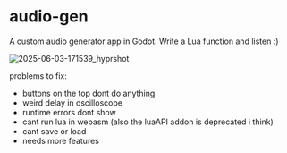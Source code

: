 # audio-gen
A custom audio generator app in Godot. Write a Lua function and listen :)

![2025-06-03-171539_hyprshot](https://github.com/user-attachments/assets/764a6a23-af61-41f9-ad7c-488ef76cef64)

problems to fix:
- buttons on the top dont do anything
- weird delay in oscilloscope
- runtime errors dont show
- cant run lua in webasm (also the luaAPI addon is deprecated i think)
- cant save or load
- needs more features
